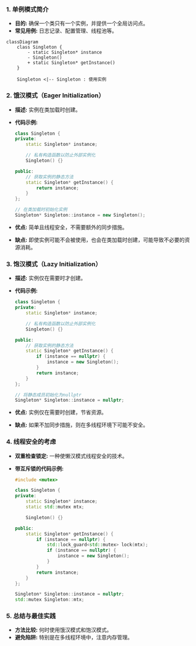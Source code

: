 ### 1. 单例模式简介
- **目的:** 确保一个类只有一个实例，并提供一个全局访问点。
- **常见用例:** 日志记录、配置管理、线程池等。

```mermaid
classDiagram
    class Singleton {
        - static Singleton* instance
        - Singleton()
        + static Singleton* getInstance()
    }
    
    Singleton <|-- Singleton : 使用实例
```

### 2. 饿汉模式（Eager Initialization）
- **描述:** 实例在类加载时创建。
- **代码示例:**

  ```cpp
  class Singleton {
  private:
      static Singleton* instance;

      // 私有构造函数以防止外部实例化
      Singleton() {}

  public:
      // 获取实例的静态方法
      static Singleton* getInstance() {
          return instance;
      }
  };

  // 在类加载时初始化实例
  Singleton* Singleton::instance = new Singleton();
  ```

- **优点:** 简单且线程安全，不需要额外的同步措施。
- **缺点:** 即使实例可能不会被使用，也会在类加载时创建，可能导致不必要的资源消耗。

### 3. 饱汉模式（Lazy Initialization）
- **描述:** 实例仅在需要时才创建。
- **代码示例:**

  ```cpp
  class Singleton {
  private:
      static Singleton* instance;

      // 私有构造函数以防止外部实例化
      Singleton() {}

  public:
      // 获取实例的静态方法
      static Singleton* getInstance() {
          if (instance == nullptr) {
              instance = new Singleton();
          }
          return instance;
      }
  };

  // 将静态成员初始化为nullptr
  Singleton* Singleton::instance = nullptr;
  ```

- **优点:** 实例仅在需要时创建，节省资源。
- **缺点:** 如果不加同步措施，则在多线程环境下可能不安全。

### 4. 线程安全的考虑
- **双重检查锁定:** 一种使懒汉模式线程安全的技术。
- **带互斥锁的代码示例:**

  ```cpp
  #include <mutex>

  class Singleton {
  private:
      static Singleton* instance;
      static std::mutex mtx;

      Singleton() {}

  public:
      static Singleton* getInstance() {
          if (instance == nullptr) {
              std::lock_guard<std::mutex> lock(mtx);
              if (instance == nullptr) {
                  instance = new Singleton();
              }
          }
          return instance;
      }
  };

  Singleton* Singleton::instance = nullptr;
  std::mutex Singleton::mtx;
  ```

### 5. 总结与最佳实践
- **方法比较:** 何时使用饿汉模式和饱汉模式。
- **避免陷阱:** 特别是在多线程环境中，注意内存管理。

